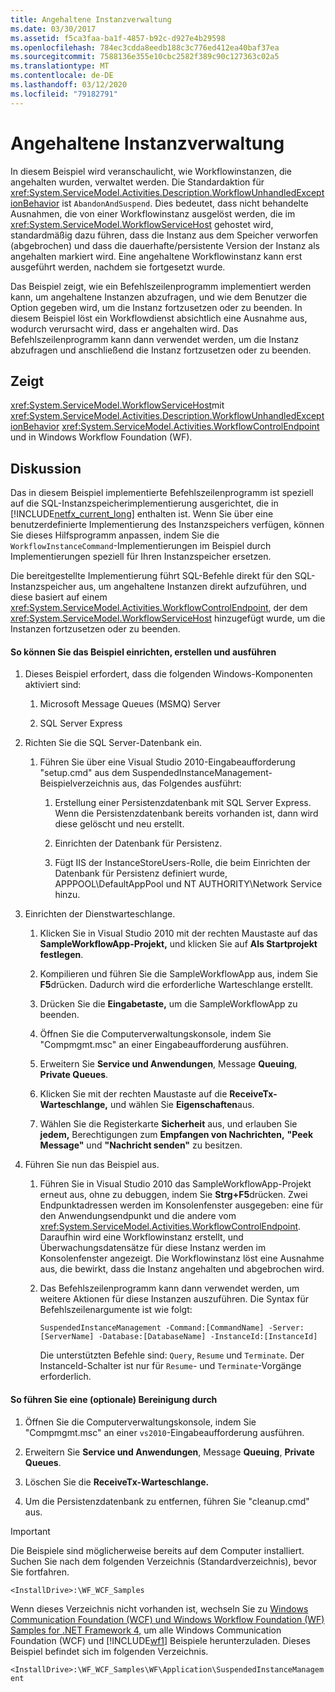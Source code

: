 ```yaml
---
title: Angehaltene Instanzverwaltung
ms.date: 03/30/2017
ms.assetid: f5ca3faa-ba1f-4857-b92c-d927e4b29598
ms.openlocfilehash: 784ec3cdda8eedb188c3c776ed412ea40baf37ea
ms.sourcegitcommit: 7588136e355e10cbc2582f389c90c127363c02a5
ms.translationtype: MT
ms.contentlocale: de-DE
ms.lasthandoff: 03/12/2020
ms.locfileid: "79182791"
---
```

# <a name="suspended-instance-management"></a>Angehaltene Instanzverwaltung
In diesem Beispiel wird veranschaulicht, wie Workflowinstanzen, die angehalten wurden, verwaltet werden.  Die Standardaktion für <xref:System.ServiceModel.Activities.Description.WorkflowUnhandledExceptionBehavior> ist `AbandonAndSuspend`. Dies bedeutet, dass nicht behandelte Ausnahmen, die von einer Workflowinstanz ausgelöst werden, die im <xref:System.ServiceModel.WorkflowServiceHost> gehostet wird, standardmäßig dazu führen, dass die Instanz aus dem Speicher verworfen (abgebrochen) und dass die dauerhafte/persistente Version der Instanz als angehalten markiert wird. Eine angehaltene Workflowinstanz kann erst ausgeführt werden, nachdem sie fortgesetzt wurde.

 Das Beispiel zeigt, wie ein Befehlszeilenprogramm implementiert werden kann, um angehaltene Instanzen abzufragen, und wie dem Benutzer die Option gegeben wird, um die Instanz fortzusetzen oder zu beenden. In diesem Beispiel löst ein Workflowdienst absichtlich eine Ausnahme aus, wodurch verursacht wird, dass er angehalten wird. Das Befehlszeilenprogramm kann dann verwendet werden, um die Instanz abzufragen und anschließend die Instanz fortzusetzen oder zu beenden.

## <a name="demonstrates"></a>Zeigt
 <xref:System.ServiceModel.WorkflowServiceHost>mit <xref:System.ServiceModel.Activities.Description.WorkflowUnhandledExceptionBehavior> <xref:System.ServiceModel.Activities.WorkflowControlEndpoint> und in Windows Workflow Foundation (WF).

## <a name="discussion"></a>Diskussion
 Das in diesem Beispiel implementierte Befehlszeilenprogramm ist speziell auf die SQL-Instanzspeicherimplementierung ausgerichtet, die in [!INCLUDE[netfx_current_long](../../../../includes/netfx-current-long-md.md)] enthalten ist. Wenn Sie über eine benutzerdefinierte Implementierung des Instanzspeichers verfügen, können Sie dieses Hilfsprogramm anpassen, indem Sie die `WorkflowInstanceCommand`-Implementierungen im Beispiel durch Implementierungen speziell für Ihren Instanzspeicher ersetzen.

 Die bereitgestellte Implementierung führt SQL-Befehle direkt für den SQL-Instanzspeicher aus, um angehaltene Instanzen direkt aufzuführen, und diese basiert auf einem <xref:System.ServiceModel.Activities.WorkflowControlEndpoint>, der dem <xref:System.ServiceModel.WorkflowServiceHost> hinzugefügt wurde, um die Instanzen fortzusetzen oder zu beenden.

#### <a name="to-set-up-build-and-run-the-sample"></a>So können Sie das Beispiel einrichten, erstellen und ausführen

1. Dieses Beispiel erfordert, dass die folgenden Windows-Komponenten aktiviert sind:

    1. Microsoft Message Queues (MSMQ) Server

    2. SQL Server Express

2. Richten Sie die SQL Server-Datenbank ein.

    1. Führen Sie über eine Visual Studio 2010-Eingabeaufforderung "setup.cmd" aus dem SuspendedInstanceManagement-Beispielverzeichnis aus, das Folgendes ausführt:

        1. Erstellung einer Persistenzdatenbank mit SQL Server Express. Wenn die Persistenzdatenbank bereits vorhanden ist, dann wird diese gelöscht und neu erstellt.

        2. Einrichten der Datenbank für Persistenz.

        3. Fügt IIS der InstanceStoreUsers-Rolle, die beim Einrichten der Datenbank für Persistenz definiert wurde, APPPOOL\DefaultAppPool und NT AUTHORITY\Network Service hinzu.

3. Einrichten der Dienstwarteschlange.

    1. Klicken Sie in Visual Studio 2010 mit der rechten Maustaste auf das **SampleWorkflowApp-Projekt,** und klicken Sie auf **Als Startprojekt festlegen**.

    2. Kompilieren und führen Sie die SampleWorkflowApp aus, indem Sie **F5**drücken. Dadurch wird die erforderliche Warteschlange erstellt.

    3. Drücken Sie die **Eingabetaste,** um die SampleWorkflowApp zu beenden.

    4. Öffnen Sie die Computerverwaltungskonsole, indem Sie "Compmgmt.msc" an einer Eingabeaufforderung ausführen.

    5. Erweitern Sie **Service und Anwendungen**, Message **Queuing**, **Private Queues**.

    6. Klicken Sie mit der rechten Maustaste auf die **ReceiveTx-Warteschlange,** und wählen Sie **Eigenschaften**aus.

    7. Wählen Sie die Registerkarte **Sicherheit** aus, und erlauben Sie **jedem,** Berechtigungen zum **Empfangen von Nachrichten,** **"Peek Message"** und **"Nachricht senden"** zu besitzen.

4. Führen Sie nun das Beispiel aus.

    1. Führen Sie in Visual Studio 2010 das SampleWorkflowApp-Projekt erneut aus, ohne zu debuggen, indem Sie **Strg+F5**drücken. Zwei Endpunktadressen werden im Konsolenfenster ausgegeben: eine für den Anwendungsendpunkt und die andere vom <xref:System.ServiceModel.Activities.WorkflowControlEndpoint>. Daraufhin wird eine Workflowinstanz erstellt, und Überwachungsdatensätze für diese Instanz werden im Konsolenfenster angezeigt. Die Workflowinstanz löst eine Ausnahme aus, die bewirkt, dass die Instanz angehalten und abgebrochen wird.

    2. Das Befehlszeilenprogramm kann dann verwendet werden, um weitere Aktionen für diese Instanzen auszuführen. Die Syntax für Befehlszeilenargumente ist wie folgt:

         `SuspendedInstanceManagement -Command:[CommandName] -Server:[ServerName] -Database:[DatabaseName] -InstanceId:[InstanceId]`

         Die unterstützten Befehle sind: `Query`, `Resume` und `Terminate`.  Der InstanceId-Schalter ist nur für `Resume`- und `Terminate`-Vorgänge erforderlich.

#### <a name="to-cleanup-optional"></a>So führen Sie eine (optionale) Bereinigung durch

1. Öffnen Sie die Computerverwaltungskonsole, indem Sie "Compmgmt.msc" an einer `vs2010`-Eingabeaufforderung ausführen.

2. Erweitern Sie **Service und Anwendungen**, Message **Queuing**, **Private Queues**.

3. Löschen Sie die **ReceiveTx-Warteschlange.**

4. Um die Persistenzdatenbank zu entfernen, führen Sie "cleanup.cmd" aus.

> [!IMPORTANT]
> Die Beispiele sind möglicherweise bereits auf dem Computer installiert. Suchen Sie nach dem folgenden Verzeichnis (Standardverzeichnis), bevor Sie fortfahren.  
>
> `<InstallDrive>:\WF_WCF_Samples`  
>
> Wenn dieses Verzeichnis nicht vorhanden ist, wechseln Sie zu [Windows Communication Foundation (WCF) und Windows Workflow Foundation (WF) Samples for .NET Framework 4,](https://www.microsoft.com/download/details.aspx?id=21459) um alle Windows Communication Foundation (WCF) und [!INCLUDE[wf1](../../../../includes/wf1-md.md)] Beispiele herunterzuladen. Dieses Beispiel befindet sich im folgenden Verzeichnis.  
>
> `<InstallDrive>:\WF_WCF_Samples\WF\Application\SuspendedInstanceManagement`
